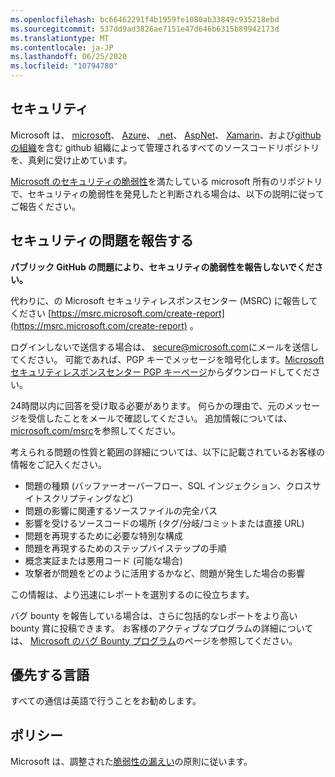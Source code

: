 ```yaml
---
ms.openlocfilehash: bc66462291f4b1959fe1080ab33849c935218ebd
ms.sourcegitcommit: 537dd9ad3826ae7151e47d646b6315b89942173d
ms.translationtype: MT
ms.contentlocale: ja-JP
ms.lasthandoff: 06/25/2020
ms.locfileid: "10794780"
---
```

<!-- BEGIN MICROSOFT SECURITY.MD V0.0.5 BLOCK -->

## セキュリティ

Microsoft は、 [microsoft](https://github.com/Microsoft)、 [Azure](https://github.com/Azure)、 [.net](https://github.com/dotnet)、 [AspNet](https://github.com/aspnet)、 [Xamarin](https://github.com/xamarin)、および[github の組織](https://opensource.microsoft.com/)を含む github 組織によって管理されるすべてのソースコードリポジトリを、真剣に受け止めています。

[Microsoft のセキュリティの脆弱性](https://docs.microsoft.com/en-us/previous-versions/tn-archive/cc751383(v=technet.10))を満たしている microsoft 所有のリポジトリで、セキュリティの脆弱性を発見したと判断される場合は、以下の説明に従ってご報告ください。

## セキュリティの問題を報告する

**パブリック GitHub の問題により、セキュリティの脆弱性を報告しないでください。**

代わりに、の Microsoft セキュリティレスポンスセンター (MSRC) に報告してください [https://msrc.microsoft.com/create-report](https://msrc.microsoft.com/create-report) 。

ログインしないで送信する場合は、 [secure@microsoft.com](mailto:secure@microsoft.com)にメールを送信してください。  可能であれば、PGP キーでメッセージを暗号化します。[Microsoft セキュリティレスポンスセンター PGP キーページ](https://www.microsoft.com/en-us/msrc/pgp-key-msrc)からダウンロードしてください。

24時間以内に回答を受け取る必要があります。 何らかの理由で、元のメッセージを受信したことをメールで確認してください。 追加情報については、 [microsoft.com/msrc](https://www.microsoft.com/msrc)を参照してください。 

考えられる問題の性質と範囲の詳細については、以下に記載されているお客様の情報をご記入ください。

  * 問題の種類 (バッファーオーバーフロー、SQL インジェクション、クロスサイトスクリプティングなど)
  * 問題の影響に関連するソースファイルの完全パス
  * 影響を受けるソースコードの場所 (タグ/分岐/コミットまたは直接 URL)
  * 問題を再現するために必要な特別な構成
  * 問題を再現するためのステップバイステップの手順
  * 概念実証または悪用コード (可能な場合)
  * 攻撃者が問題をどのように活用するかなど、問題が発生した場合の影響

この情報は、より迅速にレポートを選別するのに役立ちます。

バグ bounty を報告している場合は、さらに包括的なレポートをより高い bounty 賞に投稿できます。 お客様のアクティブなプログラムの詳細については、 [Microsoft のバグ Bounty プログラム](https://microsoft.com/msrc/bounty)のページを参照してください。

## 優先する言語

すべての通信は英語で行うことをお勧めします。

## ポリシー

Microsoft は、調整された[脆弱性の漏えい](https://www.microsoft.com/en-us/msrc/cvd)の原則に従います。

<!-- END MICROSOFT SECURITY.MD BLOCK -->